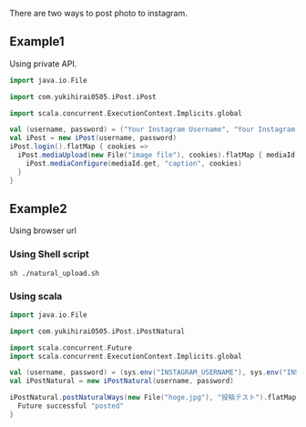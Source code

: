 There are two ways to post photo to instagram.

## Example1

Using private API.


```scala
import java.io.File

import com.yukihirai0505.iPost.iPost

import scala.concurrent.ExecutionContext.Implicits.global

val (username, password) = ("Your Instagram Username", "Your Instagram Password")
val iPost = new iPost(username, password)
iPost.login().flatMap { cookies =>
  iPost.mediaUpload(new File("image file"), cookies).flatMap { mediaId =>
    iPost.mediaConfigure(mediaId.get, "caption", cookies)
  }
}
```

## Example2

Using browser url


### Using Shell script

```
sh ./natural_upload.sh
```

### Using scala

```scala
import java.io.File

import com.yukihirai0505.iPost.iPostNatural

import scala.concurrent.Future
import scala.concurrent.ExecutionContext.Implicits.global

val (username, password) = (sys.env("INSTAGRAM_USERNAME"), sys.env("INSTAGRAM_PASSWORD"))
val iPostNatural = new iPostNatural(username, password)

iPostNatural.postNaturalWays(new File("hoge.jpg"), "投稿テスト").flatMap { _ =>
  Future successful "posted"
}
```
